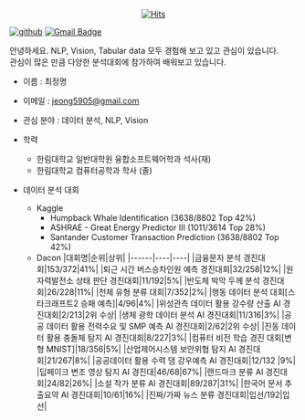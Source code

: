 <div align=center>
  
[![Hits](https://hits.seeyoufarm.com/api/count/incr/badge.svg?url=https%3A%2F%2Fgithub.com%2Fjeongmyeong)](https://github.com/jeongmyeong)

</div>

[![github](http://img.shields.io/badge/-Tech%20blog-black?style=flat-square&logo=github&link=https://github.com/jeongmyeong)](https://github.com/jeongmyeong) 
[![Gmail Badge](https://img.shields.io/badge/-Gmail-d14836?style=flat-square&logo=Gmail&logoColor=white&link=mailto:jeong5905@gmail.com)](mailto:jeong5905@gmail.com)
</div>


안녕하세요.
NLP, Vision, Tabular data 모두 경험해 보고 있고 관심이 있습니다.  
관심이 많은 만큼 다양한 분석대회에 참가하여 배워보고 있습니다.  



- 이름 : 최정명  
- 이메일 : jeong5905@gmail.com  
- 관심 분야 : 데이터 분석, NLP, Vision
- 학력
  - 한림대학교 일반대학원 융합소프트웨어학과 석사(재)
  - 한림대학교 컴퓨터공학과 학사 (졸)  
  
- 데이터 분석 대회
  - Kaggle
    - Humpback Whale Identification (3638/8802 Top 42%)
    - ASHRAE - Great Energy Predictor III (1011/3614 Top 28%)
    - Santander Customer Transaction Prediction (3638/8802 Top 42%)
  - Dacon
  |대회명|순위|상위|
  |------|----|----|
  |금융문자 분석 경진대회|153/372|41%|
  |퇴근 시간 버스승차인원 예측 경진대회|32/258|12%|
  |원자력발전소 상태 판단 경진대회|11/192|5%|
  |반도체 박막 두께 분석 경진대회|26/228|11%|
  |천체 유형 분류 대회|7/352|2%|
  |행동 데이터 분석 대회[스타크래프트2 승패 예측]|4/96|4%|
  |위성관측 데이터 활용 강수량 산출 AI 경진대회|2/213|2위 수상|
  |생체 광학 데이터 분석 AI 경진대회|11/316|3%|
  |공공 데이터 활용 전력수요 및 SMP 예측 AI 경진대회|2/62|2위 수상|
  |진동 데이터 활용 충돌체 탐지 AI 경진대회|8/227|3%|
  |컴퓨터 비전 학습 경진 대회[변형 MNIST]|18/356|5%|
  |산업제어시스템 보안위협 탐지 AI 경진대회|21/267|8%|
  |공공데이터 활용 수력 댐 강우예측 AI 경진대회|12/132 |9%|
  |딥페이크 변조 영상 탐지 AI 경진대|46/68|67%|
  |랜드마크 분류 AI 경진대회|24/82|26%|
  |소설 작가 분류 AI 경진대회|89/287|31%|
  |한국어 문서 추출요약 AI 경진대회|10/61|16%|
  |진짜/가짜 뉴스 분류 경진대회|입선/192|입선|

<!--
**JeongMyeong/JeongMyeong** is a ✨ _special_ ✨ repository because its `README.md` (this file) appears on your GitHub profile.

Here are some ideas to get you started:
[![Linkedin Badge](https://img.shields.io/badge/-LinkedIn-blue?style=flat-square&logo=Linkedin&logoColor=white&link=https://www.linkedin.com/in/seong-yun-byeon-8183a8113/)](https://www.linkedin.com/in/seong-yun-byeon-8183a8113/) 
- 🔭 I’m currently working on ...
- 🌱 I’m currently learning ...
- 👯 I’m looking to collaborate on ...
- 🤔 I’m looking for help with ...
- 💬 Ask me about ...
- 📫 How to reach me: ...
- 😄 Pronouns: ...
- ⚡ Fun fact: ...
-->

  </div>
